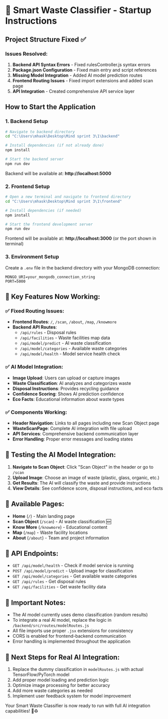 # 🚀 Smart Waste Classifier - Startup Instructions

## Project Structure Fixed ✅

### Issues Resolved:
1. **Backend API Syntax Errors** - Fixed rulesController.js syntax errors
2. **Package.json Configuration** - Fixed main entry and script references
3. **Missing Model Integration** - Added AI model prediction routes
4. **Frontend Routing Issues** - Fixed import extensions and added scan page
5. **API Integration** - Created comprehensive API service layer

## How to Start the Application

### 1. Backend Setup
```bash
# Navigate to backend directory
cd "C:\Users\mhask\Desktop\Mind sprint 3\1\backend"

# Install dependencies (if not already done)
npm install

# Start the backend server
npm run dev
```
Backend will be available at: **http://localhost:5000**

### 2. Frontend Setup
```bash
# Open a new terminal and navigate to frontend directory
cd "C:\Users\mhask\Desktop\Mind sprint 3\1\frontend"

# Install dependencies (if needed)
npm install

# Start the frontend development server
npm run dev
```
Frontend will be available at: **http://localhost:3000** (or the port shown in terminal)

### 3. Environment Setup
Create a `.env` file in the backend directory with your MongoDB connection:
```
MONGO_URI=your_mongodb_connection_string
PORT=5000
```

## 🔧 Key Features Now Working:

### ✅ Fixed Routing Issues:
- **Frontend Routes**: `/`, `/scan`, `/about`, `/map`, `/knowmore`
- **Backend API Routes**: 
  - `/api/rules` - Disposal rules
  - `/api/facilities` - Waste facilities map data
  - `/api/model/predict` - AI waste classification
  - `/api/model/categories` - Available waste categories
  - `/api/model/health` - Model service health check

### ✅ AI Model Integration:
- **Image Upload**: Users can upload or capture images
- **Waste Classification**: AI analyzes and categorizes waste
- **Disposal Instructions**: Provides recycling guidance
- **Confidence Scoring**: Shows AI prediction confidence
- **Eco Facts**: Educational information about waste types

### ✅ Components Working:
- **Header Navigation**: Links to all pages including new Scan Object page
- **WasteScanPage**: Complete AI integration with file upload
- **API Services**: Comprehensive backend communication layer
- **Error Handling**: Proper error messages and loading states

## 🧪 Testing the AI Model Integration:

1. **Navigate to Scan Object**: Click "Scan Object" in the header or go to `/scan`
2. **Upload Image**: Choose an image of waste (plastic, glass, organic, etc.)
3. **Get Results**: The AI will classify the waste and provide instructions
4. **View Details**: See confidence score, disposal instructions, and eco facts

## 📱 Available Pages:
- **Home** (`/`) - Main landing page
- **Scan Object** (`/scan`) - AI waste classification 🆕
- **Know More** (`/knowmore`) - Educational content
- **Map** (`/map`) - Waste facility locations
- **About** (`/about`) - Team and project information

## 🔄 API Endpoints:
- `GET /api/model/health` - Check if model service is running
- `POST /api/model/predict` - Upload image for classification
- `GET /api/model/categories` - Get available waste categories
- `GET /api/rules` - Get disposal rules
- `GET /api/facilities` - Get waste facility data

## 🚨 Important Notes:
- The AI model currently uses demo classification (random results)
- To integrate a real AI model, replace the logic in `/backend/src/routes/modelRoutes.js`
- All file imports use proper `.jsx` extensions for consistency
- CORS is enabled for frontend-backend communication
- Error handling is implemented throughout the application

## 🎯 Next Steps for Real AI Integration:
1. Replace the dummy classification in `modelRoutes.js` with actual TensorFlow/PyTorch model
2. Add proper model loading and prediction logic
3. Optimize image processing for better accuracy
4. Add more waste categories as needed
5. Implement user feedback system for model improvement

Your Smart Waste Classifier is now ready to run with full AI integration capabilities! 🌱♻️
